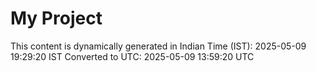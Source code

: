 # My Project

This content is dynamically generated in Indian Time (IST): 2025-05-09 19:29:20 IST
Converted to UTC: 2025-05-09 13:59:20 UTC
